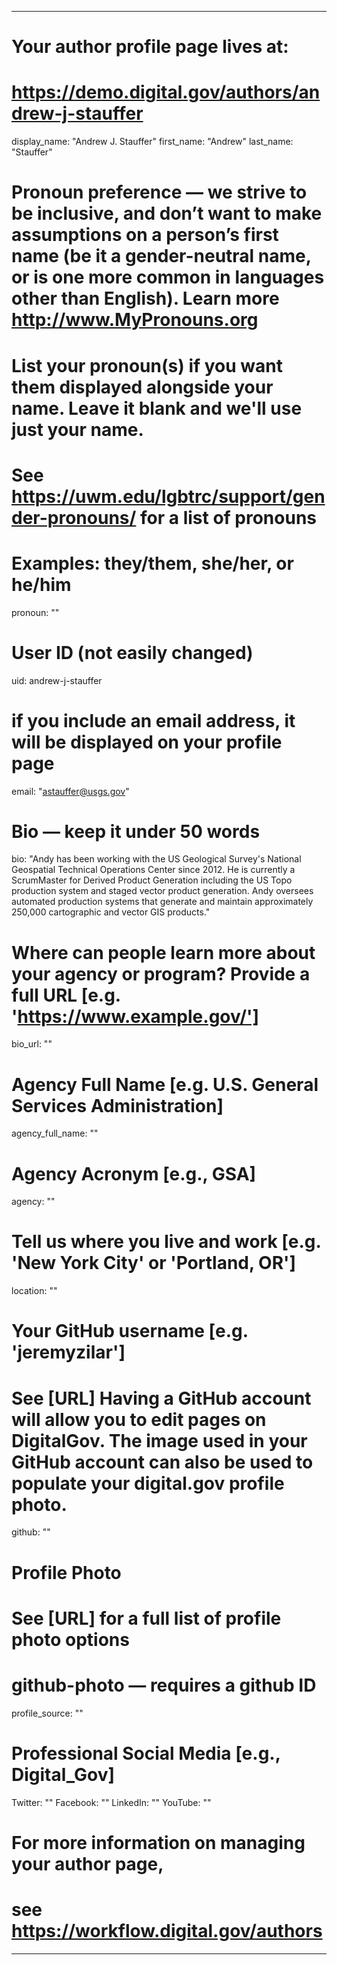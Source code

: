 
---

# Your author profile page lives at:
# https://demo.digital.gov/authors/andrew-j-stauffer

display_name: "Andrew J. Stauffer"
first_name: "Andrew"
last_name: "Stauffer"

# Pronoun preference — we strive to be inclusive, and don’t want to make assumptions on a person’s first name (be it a gender-neutral name, or is one more common in languages other than English). Learn more http://www.MyPronouns.org
# List your pronoun(s) if you want them displayed alongside your name. Leave it blank and we'll use just your name.
# See https://uwm.edu/lgbtrc/support/gender-pronouns/ for a list of pronouns
# Examples: they/them, she/her, or he/him
pronoun: ""

# User ID (not easily changed)
uid: andrew-j-stauffer

# if you include an email address, it will be displayed on your profile page
email: "astauffer@usgs.gov"

# Bio — keep it under 50 words
bio: "Andy has been working with the US Geological Survey&#39;s National Geospatial Technical Operations Center since 2012. He is currently a ScrumMaster for Derived Product Generation including the US Topo production system and staged vector product generation. Andy oversees automated production systems that generate and maintain approximately 250,000 cartographic and vector GIS products."

# Where can people learn more about your agency or program? Provide a full URL [e.g. 'https://www.example.gov/']
bio_url: ""

# Agency Full Name [e.g. U.S. General Services Administration]
agency_full_name: ""

# Agency Acronym [e.g., GSA]
agency: ""

# Tell us where you live and work [e.g. 'New York City' or 'Portland, OR']
location: ""

# Your GitHub username [e.g. 'jeremyzilar']
# See [URL] Having a GitHub account will allow you to edit pages on DigitalGov. The image used in your GitHub account can also be used to populate your digital.gov profile photo.
github: ""

# Profile Photo
# See [URL] for a full list of profile photo options
# github-photo — requires a github ID
profile_source: ""

# Professional Social Media [e.g., Digital_Gov]
Twitter: ""
Facebook: ""
LinkedIn: ""
YouTube: ""

# For more information on managing your author page,
# see https://workflow.digital.gov/authors

---

